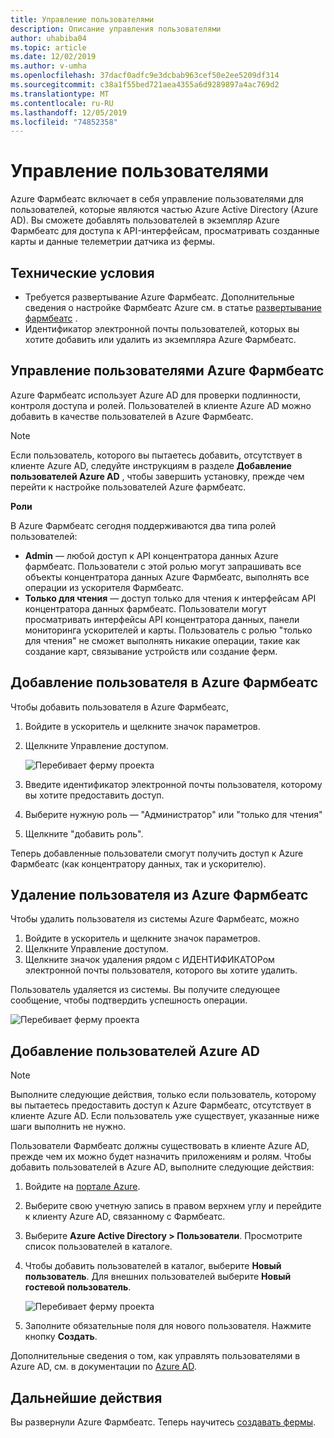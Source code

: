 ```yaml
---
title: Управление пользователями
description: Описание управления пользователями
author: uhabiba04
ms.topic: article
ms.date: 12/02/2019
ms.author: v-umha
ms.openlocfilehash: 37dacf0adfc9e3dcbab963cef50e2ee5209df314
ms.sourcegitcommit: c38a1f55bed721aea4355a6d9289897a4ac769d2
ms.translationtype: MT
ms.contentlocale: ru-RU
ms.lasthandoff: 12/05/2019
ms.locfileid: "74852358"
---
```

# <a name="manage-users"></a>Управление пользователями

Azure Фармбеатс включает в себя управление пользователями для пользователей, которые являются частью Azure Active Directory (Azure AD). Вы сможете добавлять пользователей в экземпляр Azure Фармбеатс для доступа к API-интерфейсам, просматривать созданные карты и данные телеметрии датчика из фермы.

## <a name="prerequisites"></a>Технические условия

- Требуется развертывание Azure Фармбеатс. Дополнительные сведения о настройке Фармбеатс Azure см. в статье [развертывание фармбеатс](prepare-for-deployment.md) .
- Идентификатор электронной почты пользователей, которых вы хотите добавить или удалить из экземпляра Azure Фармбеатс.

## <a name="manage-azure-farmbeats-users"></a>Управление пользователями Azure Фармбеатс

Azure Фармбеатс использует Azure AD для проверки подлинности, контроля доступа и ролей. Пользователей в клиенте Azure AD можно добавить в качестве пользователей в Azure Фармбеатс.

> [!NOTE]
> Если пользователь, которого вы пытаетесь добавить, отсутствует в клиенте Azure AD, следуйте инструкциям в разделе **Добавление пользователей Azure AD** , чтобы завершить установку, прежде чем перейти к настройке пользователей Azure фармбеатс.

**Роли**

В Azure Фармбеатс сегодня поддерживаются два типа ролей пользователей:

 - **Admin** — любой доступ к API концентратора данных Azure фармбеатс. Пользователи с этой ролью могут запрашивать все объекты концентратора данных Azure Фармбеатс, выполнять все операции из ускорителя Фармбеатс.
 - **Только для чтения** — доступ только для чтения к интерфейсам API концентратора данных фармбеатс. Пользователи могут просматривать интерфейсы API концентратора данных, панели мониторинга ускорителей и карты. Пользователь с ролью "только для чтения" не сможет выполнять никакие операции, такие как создание карт, связывание устройств или создание ферм.


## <a name="add-user-to-azure-farmbeats"></a>Добавление пользователя в Azure Фармбеатс

Чтобы добавить пользователя в Azure Фармбеатс, 
1.  Войдите в ускоритель и щелкните значок параметров.
2.  Щелкните Управление доступом.

    ![Перебивает ферму проекта](./media/create-farms/settings-users-1.png)

3.  Введите идентификатор электронной почты пользователя, которому вы хотите предоставить доступ.
4.  Выберите нужную роль — "Администратор" или "только для чтения"
5.  Щелкните "добавить роль".

Теперь добавленные пользователи смогут получить доступ к Azure Фармбеатс (как концентратору данных, так и ускорителю).

## <a name="delete-user-from-azure-farmbeats"></a>Удаление пользователя из Azure Фармбеатс

Чтобы удалить пользователя из системы Azure Фармбеатс, можно
1.  Войдите в ускоритель и щелкните значок параметров.
2.  Щелкните Управление доступом.
3.  Щелкните значок удаления рядом с ИДЕНТИФИКАТОРом электронной почты пользователя, которого вы хотите удалить.

Пользователь удаляется из системы. Вы получите следующее сообщение, чтобы подтвердить успешность операции.


![Перебивает ферму проекта](./media/create-farms/manage-users-2.png)


## <a name="add-azure-ad-users"></a>Добавление пользователей Azure AD

> [!NOTE]
> Выполните следующие действия, только если пользователь, которому вы пытаетесь предоставить доступ к Azure Фармбеатс, отсутствует в клиенте Azure AD. Если пользователь уже существует, указанные ниже шаги выполнить не нужно.

Пользователи Фармбеатс должны существовать в клиенте Azure AD, прежде чем их можно будет назначить приложениям и ролям. Чтобы добавить пользователей в Azure AD, выполните следующие действия:
1.  Войдите на [портале Azure](https://portal.azure.com/).
2.  Выберите свою учетную запись в правом верхнем углу и перейдите к клиенту Azure AD, связанному с Фармбеатс.
3.  Выберите **Azure Active Directory > Пользователи**. Просмотрите список пользователей в каталоге.
4.  Чтобы добавить пользователей в каталог, выберите **Новый пользователь**. Для внешних пользователей выберите **Новый гостевой пользователь**.

    ![Перебивает ферму проекта](./media/create-farms/manage-users-3.png)

5.  Заполните обязательные поля для нового пользователя. Нажмите кнопку **Создать**.

Дополнительные сведения о том, как управлять пользователями в Azure AD, см. в документации по [Azure AD](https://docs.microsoft.com/azure/active-directory/fundamentals/add-users-azure-active-directory/).

## <a name="next-steps"></a>Дальнейшие действия

Вы развернули Azure Фармбеатс. Теперь научитесь [создавать фермы](manage-farms.md#create-farms).


